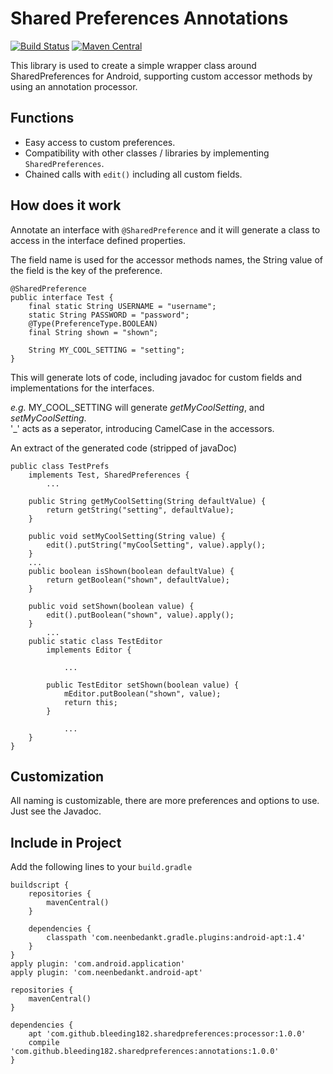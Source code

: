 # Shared Preferences Annotations
[![Build Status](https://travis-ci.org/bleeding182/sharedpreferences-annotations.svg?branch=master)](https://travis-ci.org/bleeding182/sharedpreferences-annotations)
[![Maven Central](https://maven-badges.herokuapp.com/maven-central/com.github.bleeding182.sharedpreferences/processor/badge.svg)](https://maven-badges.herokuapp.com/maven-central/com.github.bleeding182.sharedpreferences/processor)

This library is used to create a simple wrapper class around SharedPreferences for Android,
supporting custom accessor methods by using an annotation processor.

## Functions
* Easy access to custom preferences.
* Compatibility with other classes / libraries by implementing `SharedPreferences`.
* Chained calls with `edit()` including all custom fields.

## How does it work
Annotate an interface with `@SharedPreference` and it will generate a class to access in
the interface defined properties.

The field name is used for the accessor methods names, the String value of the field is the key of the preference.

    @SharedPreference
    public interface Test {
        final static String USERNAME = "username";
        static String PASSWORD = "password";
        @Type(PreferenceType.BOOLEAN)
        final String shown = "shown";
    
        String MY_COOL_SETTING = "setting";
    }
    
This will generate lots of code,
including javadoc for custom fields and implementations for the interfaces.

*e.g.* MY_COOL_SETTING will generate *getMyCoolSetting*, and *setMyCoolSetting*.  
'_' acts as a seperator, introducing CamelCase in the accessors.

An extract of the generated code (stripped of javaDoc)

    public class TestPrefs
        implements Test, SharedPreferences {
            ...
            
        public String getMyCoolSetting(String defaultValue) {
            return getString("setting", defaultValue);
        }
        
        public void setMyCoolSetting(String value) {
            edit().putString("myCoolSetting", value).apply();
        }
        ...
        public boolean isShown(boolean defaultValue) {
            return getBoolean("shown", defaultValue);
        }
        
        public void setShown(boolean value) {
            edit().putBoolean("shown", value).apply();
        }
            ...
        public static class TestEditor
            implements Editor {
                
                ...
                
            public TestEditor setShown(boolean value) {
                mEditor.putBoolean("shown", value);
                return this;
            }
            
                ...
        }
    }

## Customization
All naming is customizable, there are more preferences and options to use. Just see the Javadoc.

## Include in Project
Add the following lines to your `build.gradle`

    buildscript {
        repositories {
            mavenCentral()
        }
    
        dependencies {
            classpath 'com.neenbedankt.gradle.plugins:android-apt:1.4'
        }
    }
    apply plugin: 'com.android.application'
    apply plugin: 'com.neenbedankt.android-apt'
    
    repositories {
        mavenCentral()
    }
    
    dependencies {
        apt 'com.github.bleeding182.sharedpreferences:processor:1.0.0'
        compile 'com.github.bleeding182.sharedpreferences:annotations:1.0.0'
    }
